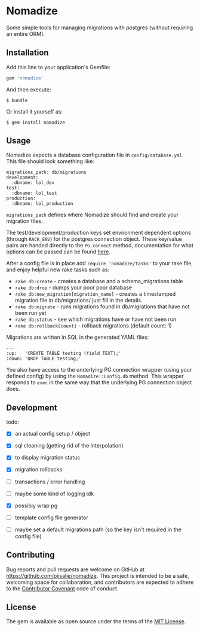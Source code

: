 # Nomadize

Some simple tools for managing migrations with postgres (without requiring an entire ORM).


## Installation

Add this line to your application's Gemfile:

```ruby
gem 'nomadize'
```

And then execute:

    $ bundle

Or install it yourself as:

    $ gem install nomadize


## Usage

Nomadize expects a database configuration file in `config/database.yml`. This file should look something like:

```
migrations_path: db/migrations
development:
  :dbname: lol_dev
test:
  :dbname: lol_test
production:
  :dbname: lol_production
```

`migrations_path` defines where Nomadize should find and create your migration files.

The test/development/production keys set environment dependent options (through `RACK_ENV`) for the postgres connection object. These key/value pairs are handed directly to the `PG.connect` method, documentation for what options can be passed can be found [here](http://deveiate.org/code/pg/PG/Connection.html#method-c-new).

After a config file is in place  add `require 'nomadize/tasks'` to your rake file, and enjoy helpful new rake tasks such as:

* `rake db:create` - creates a database and a schema_migrations table
* `rake db:drop`   - dumps your poor poor database
* `rake db:new_migration[migration_name]` - creates a timestamped migration file in db/migrations/ just fill in the details.
* `rake db:migrate` - runs migrations found in db/migrations that have not been run yet
* `rake db:status` - see which migrations have or have not been run
* `rake db:rollback[count]` - rollback migrations (default count: 1)

Migrations are written in SQL in the generated YAML files:

```
---
:up:   'CREATE TABLE testing (field TEXT);'
:down: 'DROP TABLE testing;'
```

You also have access to the underlying PG connection wrapper (using your defined config) by using the `Nomadize::Config.db` method. This wrapper responds to `exec` in the same way that the underlying PG connection object does.

## Development

todo:

- [x] an actual config setup / object
- [x] sql cleaning (getting rid of the interpolation)
- [x] to display migration status
- [x] migration rollbacks
- [ ] transactions / error handling
- [ ] maybe some kind of logging idk
- [x] possibly wrap pg
- [ ] template config file generator
- [ ] maybe set a default migrations path (so the key isn't required in the config file)


## Contributing

Bug reports and pull requests are welcome on GitHub at https://github.com/piisalie/nomadize. This project is intended to be a safe, welcoming space for collaboration, and contributors are expected to adhere to the [Contributor Covenant](contributor-covenant.org) code of conduct.


## License

The gem is available as open source under the terms of the [MIT License](http://opensource.org/licenses/MIT).
